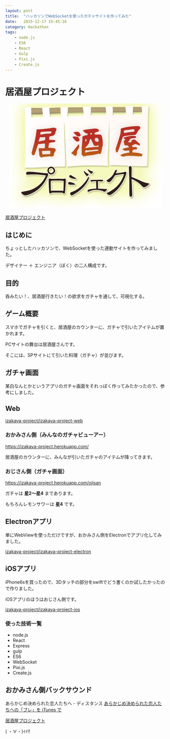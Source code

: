 ```yaml
---
layout: post
title:  "ハッカソンでWebSocketを使ったガチャサイトを作ってみた"
date:   2015-12-17 15:45:16
category: Hackathon
tags:
    - node.js
    - ES6
    - React
    - Gulp
    - Pixi.js
    - Create.js
---
```


# 居酒屋プロジェクト

<p align="center">
  <img src="https://raw.githubusercontent.com/izakaya-project/izakaya-project-web/master/image.png">
</p>

[居酒屋プロジェクト](https://github.com/izakaya-project)

## はじめに

ちょっとしたハッカソンで、WebSocketを使った連動サイトを作ってみました。

デザイナー ＋ エンジニア（ぼく）の二人構成です。

## 目的

呑みたい！、居酒屋行きたい！の欲求をガチャを通して、可視化する。

## ゲーム概要

スマホでガチャを引くと、居酒屋のカウンターに、ガチャで引いたアイテムが置かれます。

PCサイトの舞台は居酒屋さんです。

そこには、SPサイトにて引いた料理（ガチャ）が並びます。

## ガチャ画面

某白なんとかというアプリのガチャ画面をそれっぽく作ってみたかったので、参考にしました。

## Web

[izakaya-project/izakaya-project-web](https://github.com/izakaya-project/izakaya-project-web)

### おかみさん側（みんなのガチャビューアー）

https://izakaya-project.herokuapp.com/

居酒屋のカウンターに、みんなが引いたガチャのアイテムが降ってきます。

### おじさん側（ガチャ画面）

https://izakaya-project.herokuapp.com/ojisan

ガチャは **星2〜星4** まであります。

もちろんレモンサワーは **星4** です。

## Electronアプリ

単にWebViewを使っただけですが、おかみさん側をElectronでアプリ化してみました。

[izakaya-project/izakaya-project-electron](https://github.com/izakaya-project/izakaya-project-electron)

## iOSアプリ

iPhone6sを買ったので、3Dタッチの部分をswiftでどう書くのか試したかったので作りました。

iOSアプリのほうはおじさん側です。

<script src="https://gist.github.com/hisasann/9043c96b0a91bd67ff1e.js"></script>

[izakaya-project/izakaya-project-ios](https://github.com/izakaya-project/izakaya-project-ios)

### 使った技術一覧

* node.js
* React
* Express
* gulp
* ES6
* WebSocket
* Pixi.js
* Create.js

## おかみさん側バックサウンド

あらかじめ決められた恋人たちへ - ディスタンス [あらかじめ決められた恋人たちへの「ブレ」を iTunes で](https://itunes.apple.com/jp/album/bure/id101805991)

[居酒屋プロジェクト](https://github.com/izakaya-project)

( ・∀・)ｲｲ!!

